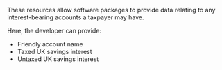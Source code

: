 These resources allow software packages to provide data relating to any interest-bearing accounts a taxpayer may have.

Here, the developer can provide:

* Friendly account name
* Taxed UK savings interest
* Untaxed UK savings interest
